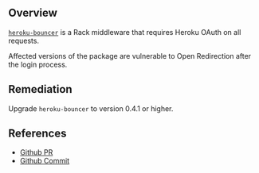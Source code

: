 ## Overview
[`heroku-bouncer`](https://rubygems.org/api/v1/gems/heroku-bouncer.json) is a Rack middleware that requires Heroku OAuth on all requests.

Affected versions of the package are vulnerable to Open Redirection after the login process.

## Remediation
Upgrade `heroku-bouncer` to version 0.4.1 or higher.

## References
- [Github PR](https://github.com/heroku/heroku-bouncer/pull/31)
- [Github Commit](https://github.com/heroku/heroku-bouncer/commit/f039e1dde203077aa4a654440a3e31427cd941ff)
